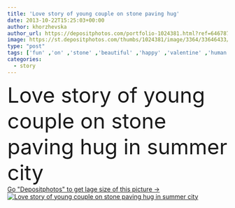 ```yaml
---
title: 'Love story of young couple on stone paving hug'
date: 2013-10-22T15:25:03+00:00
author: khorzhevska
author_url: https://depositphotos.com/portfolio-1024381.html?ref=64678756
image: https://st.depositphotos.com/thumbs/1024381/image/3364/33646433/api_thumb_450.jpg?forcejpeg=true
type: "post"
tags: ['fun' ,'on' ,'stone' ,'beautiful' ,'happy' ,'valentine' ,'human' ,'love' ,'girl' ,'female' ,'young' ,'summer' ,'people' ,'beauty' ,'outdoors' ,'model' ,'happiness' ,'portrait' ,'caucasian' ,'smile' ,'sweet' ,'face' ,'man' ,'boy' ,'first' ,'fashion' ,'modern' ,'pretty' ,'concept' ,'city' ,'lying' ,'couple' ,'romantic' ,'emotions' ,'two' ,'woman' ,'lifestyle' ,'pair' ,'lady' ,'in' ,'attractive' ,'embrace' ,'kiss' ,'hug' ,'tenderness' ,'feeling' ,'story' ,'darling' ,'paving' ,'of' ]
categories: 
  - story
---
```

<div aling="center">
            <font size="60"> Love story of young couple on stone paving hug in summer city</font>   
</div>
<div>
    <a href='https://st.depositphotos.com/thumbs/1024381/image/3364/33646433/api_thumb_450.jpg?forcejpeg=true?ref=64678756' target=_blank > Go "Depositphotos" to get lage size of this picture ->
        <img href='https://st.depositphotos.com/thumbs/1024381/image/3364/33646433/api_thumb_450.jpg?forcejpeg=true?ref=64678756' src='https://st.depositphotos.com/1024381/3364/i/950/depositphotos_33646433-stock-photo-love-story-of-young-couple.jpg?forcejpeg=true' alt='Love story of young couple on stone paving hug in summer city' >
    </a>
</div>
